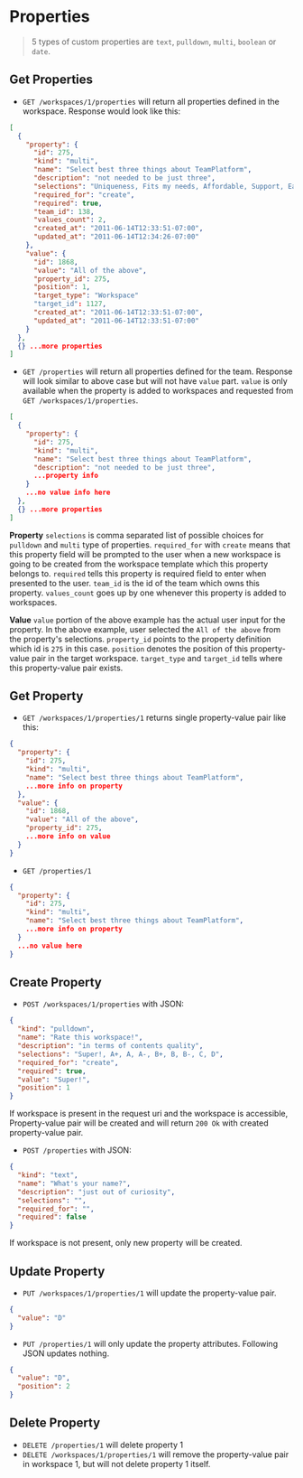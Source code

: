Properties
=====================

> 5 types of custom properties are `text`, `pulldown`, `multi`, `boolean` or `date`.

Get Properties
--------------

* `GET /workspaces/1/properties` will return all properties defined in the workspace. Response would look like this:

```json
[
  {
    "property": {
      "id": 275,
      "kind": "multi",
      "name": "Select best three things about TeamPlatform",
      "description": "not needed to be just three",
      "selections": "Uniqueness, Fits my needs, Affordable, Support, Easy to use, All of the above",
      "required_for": "create",
      "required": true,
      "team_id": 138,
      "values_count": 2,
      "created_at": "2011-06-14T12:33:51-07:00",
      "updated_at": "2011-06-14T12:34:26-07:00"
    },
    "value": {
      "id": 1868,
      "value": "All of the above",
      "property_id": 275,
      "position": 1,
      "target_type": "Workspace"
      "target_id": 1127,
      "created_at": "2011-06-14T12:33:51-07:00",
      "updated_at": "2011-06-14T12:33:51-07:00"
    }
  },
  {} ...more properties
]
```

* `GET /properties` will return all properties defined for the team. Response will look similar to above case but will not have `value` part. `value` is only available when the property is added to workspaces and requested from `GET /workspaces/1/properties`.

```json
[
  {
    "property": {
      "id": 275,
      "kind": "multi",
      "name": "Select best three things about TeamPlatform",
      "description": "not needed to be just three",
      ...property info
    }
    ...no value info here
  },
  {} ...more properties
]
```

**Property**
`selections` is comma separated list of possible choices for `pulldown` and `multi` type of properties.
`required_for` with `create` means that this property field will be prompted to the user when a new workspace is going to be created from the workspace template which this property belongs to. `required` tells this property is required field to enter when presented to the user.
`team_id` is the id of the team which owns this property.
`values_count` goes up by one whenever this property is added to workspaces.

**Value**
`value` portion of the above example has the actual user input for the property. In the above example, user selected the `All of the above` from the property's selections.
`property_id` points to the property definition which id is `275` in this case.
`position` denotes the position of this property-value pair in the target workspace.
`target_type` and `target_id` tells where this property-value pair exists.

Get Property
------------

* `GET /workspaces/1/properties/1` returns single property-value pair like this:

```json
{
  "property": {
    "id": 275,
    "kind": "multi",
    "name": "Select best three things about TeamPlatform",
    ...more info on property
  },
  "value": {
    "id": 1868,
    "value": "All of the above",
    "property_id": 275,
    ...more info on value
  }
}
```

* `GET /properties/1`

```json
{
  "property": {
    "id": 275,
    "kind": "multi",
    "name": "Select best three things about TeamPlatform",
    ...more info on property
  }
  ...no value here
}
```

Create Property
----------------

* `POST /workspaces/1/properties` with JSON:

```json
{
  "kind": "pulldown",
  "name": "Rate this workspace!",
  "description": "in terms of contents quality",
  "selections": "Super!, A+, A, A-, B+, B, B-, C, D",
  "required_for": "create",
  "required": true,
  "value": "Super!",
  "position": 1
}
```

If workspace is present in the request uri and the workspace is accessible, Property-value pair will be created and will return `200 Ok` with created property-value pair.

* `POST /properties` with JSON:

```json
{
  "kind": "text",
  "name": "What's your name?",
  "description": "just out of curiosity",
  "selections": "",
  "required_for": "",
  "required": false
}
```

If workspace is not present, only new property will be created.

Update Property
---------------

* `PUT /workspaces/1/properties/1` will update the property-value pair.

```json
{
  "value": "D"
}
```

* `PUT /properties/1` will only update the property attributes. Following JSON updates nothing.

```json
{
  "value": "D",
  "position": 2
}
```

Delete Property
----------------

* `DELETE /properties/1` will delete property 1
* `DELETE /workspaces/1/properties/1` will remove the property-value pair in workspace 1, but will not delete property 1 itself.